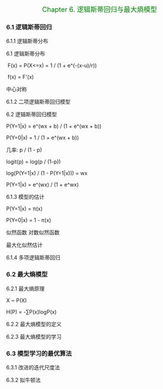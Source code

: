 <p align="center"><font color="green" size=4>Chapter 6. 逻辑斯蒂回归与最大熵模型</font></p>

### 6.1 逻辑斯蒂回归

6.1.1 逻辑斯蒂分布

6.1 逻辑斯蒂分布

​	F(x) = P(X<=x) = 1 / (1 + e^(-(x-u)/r))

​	f(x) = F'(x)

中心对称

6.1.2 二项逻辑斯蒂回归模型

6.2 逻辑斯蒂回归模型

P(Y=1|x) = e^(wx + b) / (1 + e^(wx + b))

P(Y=0|x) = 1 / (1 + e^(wx + b))

几率: p / (1 - p)

logit(p) = log(p / (1-p))

log(P(Y=1|x) / (1 - P(Y=1|x))) = wx

P(Y=1|x) = e^(wx) / (1 + e^wx)

6.1.3 模型的估计

P(Y=1|x) = π(x)

P(Y=0|x) = 1 - π(x)

似然函数  对数似然函数

最大化似然估计

6.1.4 多项逻辑斯蒂回归

### 6.2 最大熵模型

6.2.1 最大熵原理

X ~ P(X)

H(P) = -∑P(x)logP(x)

6.2.2 最大熵模型的定义

6.2.3 最大熵模型的学习

### 6.3 模型学习的最优算法

6.3.1 改进的迭代尺度法

6.3.2 拟牛顿法
